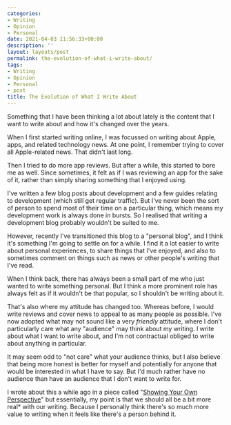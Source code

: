 ```yaml
---
categories:
- Writing
- Opinion
- Personal
date: 2021-04-03 11:56:33+00:00
description: ''
layout: layouts/post
permalink: the-evolution-of-what-i-write-about/
tags:
- Writing
- Opinion
- Personal
- post
title: The Evolution of What I Write About
---
```


Something that I have been thinking a lot about lately is the content that I want to write about and how it's changed over the years.

When I first started writing online, I was focussed on writing about Apple, apps, and related technology news. At one point, I remember trying to cover all Apple-related news. That didn't last long.

Then I tried to do more app reviews. But after a while, this started to bore me as well. Since sometimes, it felt as if I was reviewing an app for the sake of it, rather than simply sharing something that I enjoyed using.

I've written a few blog posts about development and a few guides relating to development (which still get regular traffic). But I've never been the sort of person to spend most of their time on a particular thing, which means my development work is always done in bursts. So I realised that writing a development blog probably wouldn't be suited to me.

However, recently I've transitioned this blog to a "personal blog", and I think it's something I'm going to settle on for a while. I find it a lot easier to write about personal experiences, to share things that I've enjoyed, and also to sometimes comment on things such as news or other people's writing that I've read.

When I think back, there has always been a small part of me who just wanted to write something personal. But I think a more prominent role has always felt as if it wouldn't be that popular, so I shouldn't be writing about it.

That's also where my attitude has changed too. Whereas before, I would write reviews and cover news to appeal to as many people as possible. I've now adopted what may not sound like a very _friendly_ attitude, where I don't particularly care what any "audience" may think about my writing. I write about what I want to write about, and I'm not contractual obliged to write about anything in particular.

It may seem odd to "not care" what your audience thinks, but I also believe that being more honest is better for myself and potentially for anyone that would be interested in what I have to say. But I'd much rather have no audience than have an audience that I don't want to write for.

I wrote about this a while ago in a piece called "[Showing Your Own Perspective](https://chrishannah.me/showing-your-own-perspective/)" but essentially, my point is that we should all be a bit more real* with our writing. Because I personally think there's so much more value to writing when it feels like there's a person behind it.